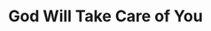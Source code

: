---
layout: default
title: God Will Take Care of You
event: Selma to Montgomery March
artist: Hosea Williams and Marchers
genre:
writer:
producer:
album:
label:
country:
language:
duration:
released: 1965
video: https://www.youtube.com/embed/SqhuffBlD4I
description: Lorem ipsum dolor sit amet, consectetur adipiscing elit, sed do eiusmod tempor incididunt ut labore et dolore magna aliqua. Semper quis lectus nulla at volutpat diam ut venenatis tellusLorem ipsum dolor sit amet, consectetur adipiscing elit, sed do eiusmod tempor incididunt ut labore et dolore magna aliqua. Semper quis lectus nulla at volutpat diam ut venenatis tellus
award1:
award2:
award3:
versions:

---